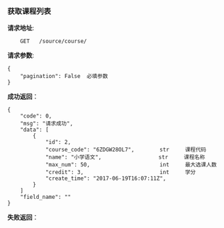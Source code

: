 ### 获取课程列表

**请求地址**:
```
    GET   /source/course/
```

**请求参数**:
```
{
    "pagination": False  必填参数
}
```

**成功返回**：
```
{
    "code": 0,
    "msg": "请求成功",
    "data": [
        {
            "id": 2,
            "course_code": "6ZDGW28OL7",        str     课程代码
            "name": "小学语文",                  str     课程名称
            "max_num": 50,                      int     最大选课人数
            "credit": 3,                        int     学分
            "create_time": "2017-06-19T16:07:11Z",
        }
    ]
    "field_name": ""
}
```

**失败返回**：
```

```